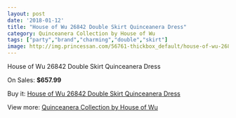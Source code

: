 ```yaml
---
layout: post
date: '2018-01-12'
title: "House of Wu 26842 Double Skirt Quinceanera Dress"
category: Quinceanera Collection by House of Wu
tags: ["party","brand","charming","double","skirt"]
image: http://img.princessan.com/56761-thickbox_default/house-of-wu-26842-double-skirt-quinceanera-dress.jpg
---
```

House of Wu 26842 Double Skirt Quinceanera Dress

On Sales: **$657.99**
<a href="https://www.princessan.com/en/quinceanera-collection-by-house-of-wu/25272-house-of-wu-26842-double-skirt-quinceanera-dress.html"><amp-img layout="responsive" width="600" height="600" src="//img.princessan.com/56761-thickbox_default/house-of-wu-26842-double-skirt-quinceanera-dress.jpg" alt="House of Wu 26842 Double Skirt Quinceanera Dress 0" /></a>
<a href="https://www.princessan.com/en/quinceanera-collection-by-house-of-wu/25272-house-of-wu-26842-double-skirt-quinceanera-dress.html"><amp-img layout="responsive" width="600" height="600" src="//img.princessan.com/56763-thickbox_default/house-of-wu-26842-double-skirt-quinceanera-dress.jpg" alt="House of Wu 26842 Double Skirt Quinceanera Dress 1" /></a>
<a href="https://www.princessan.com/en/quinceanera-collection-by-house-of-wu/25272-house-of-wu-26842-double-skirt-quinceanera-dress.html"><amp-img layout="responsive" width="600" height="600" src="//img.princessan.com/56762-thickbox_default/house-of-wu-26842-double-skirt-quinceanera-dress.jpg" alt="House of Wu 26842 Double Skirt Quinceanera Dress 2" /></a>

Buy it: [House of Wu 26842 Double Skirt Quinceanera Dress](https://www.princessan.com/en/quinceanera-collection-by-house-of-wu/25272-house-of-wu-26842-double-skirt-quinceanera-dress.html "House of Wu 26842 Double Skirt Quinceanera Dress")

View more: [Quinceanera Collection by House of Wu](https://www.princessan.com/en/52-quinceanera-collection-by-house-of-wu "Quinceanera Collection by House of Wu")